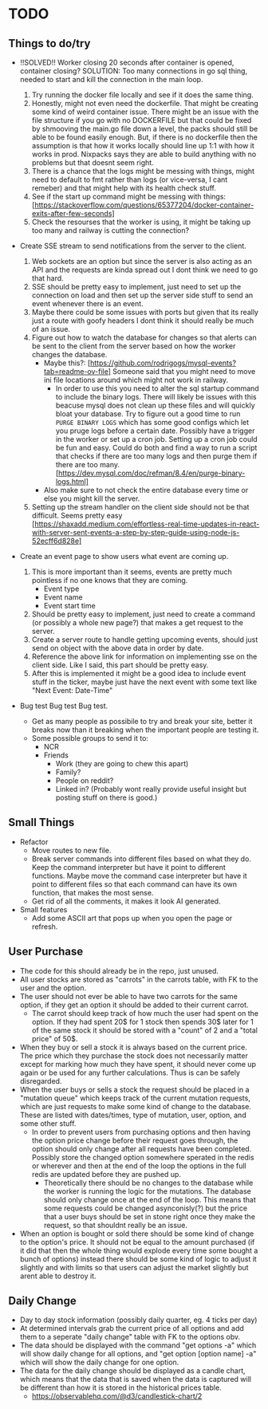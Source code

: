 # TODO

## **Things to do/try** 
* !!SOLVED!! Worker closing 20 seconds after container is opened, container closing?
SOLUTION: Too many connections in go sql thing, needed to start and kill the connection in the main loop.
	1) Try running the docker file locally and see if it does the same thing.
 	2) Honestly, might not even need the dockerfile. That might be creating some kind of weird container issue. There might be an issue with the file structure if you go with no DOCKERFILE but that could be fixed by shmooving the main.go file down a level, the packs should still be able to be found easily enough. But, if there is no dockerfile then the assumption is that how it works locally should line up 1:1 with how it works in prod. Nixpacks says they are able to build anything with no problems but that doesnt seem right.
  	3) There is a chance that the logs might be messing with things, might need to default to fmt rather than logs (or vice-versa, I cant remeber) and that might help with its health check stuff.
 	4) See if the start up command might be messing with things: [https://stackoverflow.com/questions/65377204/docker-container-exits-after-few-seconds]
  	5) Check the resourses that the worker is using, it might be taking up too many and railway is cutting the connection?

* Create SSE stream to send notifications from the server to the client.
	1) Web sockets are an option but since the server is also acting as an API and the requests are kinda spread out I dont think we need to go that hard.
	2) SSE should be pretty easy to implement, just need to set up the connection on load and then set up the server side stuff to send an event whenever there is an event.
 	3) Maybe there could be some issues with ports but given that its really just a route with goofy headers I dont think it should really be much of an issue.
	4) Figure out how to watch the database for changes so that alerts can be sent to the client from the server based on how the worker changes the database.
		* Maybe this?: [https://github.com/rodrigogs/mysql-events?tab=readme-ov-file] Someone said that you might need to move ini file locations around which might not work in railway.
  			* In order to use this you need to alter the sql startup command to include the binary logs. There will likely be issues with this beacuse mysql does not clean up these files and will quickly bloat your database. Try to figure out a good time to run `PURGE BINARY LOGS` which has some good configs which let you pruge logs before a certain date. Possibly have a trigger in the worker or set up a cron job. Setting up a cron job could be fun and easy. Could do both and find a way to run a script that checks if there are too many logs and then purge them if there are too many. [https://dev.mysql.com/doc/refman/8.4/en/purge-binary-logs.html]
  		* Also make sure to not check the entire database every time or else you might kill the server.
	5) Setting up the stream handler on the client side should not be that difficult. Seems pretty easy [https://shaxadd.medium.com/effortless-real-time-updates-in-react-with-server-sent-events-a-step-by-step-guide-using-node-js-52ecff6d828e]

* Create an event page to show users what event are coming up.
	1) This is more important than it seems, events are pretty much pointless if no one knows that they are coming.
		* Event type
  		* Event name
		* Event start time
	2) Should be pretty easy to implement, just need to create a command (or possibly a whole new page?) that makes a get request to the server.
	3) Create a server route to handle getting upcoming events, should just send on object with the above data in order by date.
 	4) Reference the above link for information on implementing sse on the client side. Like I said, this part should be pretty easy.
	5) After this is implemented it might be a good idea to include event stuff in the ticker, maybe just have the next event with some text like "Next Event: Date-Time"

* Bug test Bug test Bug test.
	* Get as many people as possibile to try and break your site, better it breaks now than it breaking when the important people are testing it.
 	* Some possible groups to send it to:
		* NCR
  		* Friends
    		* Work (they are going to chew this apart)
    		* Family?
      		* People on reddit?
        	* Linked in? (Probably wont really provide useful insight but posting stuff on there is good.)
   
## **Small Things**
* Refactor
	* Move routes to new file.
 	* Break server commands into different files based on what they do. Keep the command interpreter but have it point to different functions. Maybe move the command case interpreter but have it point to different files so that each command can have its own function, that makes the most sense.
  	* Get rid of all the comments, it makes it look AI generated.
* Small features
	* Add some ASCII art that pops up when you open the page or refresh.

## **User Purchase**
* The code for this should already be in the repo, just unused. 
* All user stocks are stored as "carrots" in the carrots table, with FK to the user and the option.
* The user should not ever be able to have two carrots for the same option, if they get an option it should be added to their current carrot.
	* The carrot should keep track of how much the user had spent on the option. If they had spent 20$ for 1 stock then spends 30$ later for 1 of the same stock it should be stored with a "count" of 2 and a "total price" of 50$.
* When they buy or sell a stock it is always based on the current price. The price which they purchase the stock does not necessarily matter except for marking how much they have spent, it should never come up again or be used for any further calculations. Thus is can be safely disregarded.
* When the user buys or sells a stock the request should be placed in a "mutation queue" which keeps track of the current mutation requests, which are just requests to make some kind of change to the database. These are listed with dates/times, type of mutation, user, option, and some other stuff.
	* In order to prevent users from purchasing options and then having the option price change before their request goes through, the option should only change after all requests have been completed. Possibly store the changed option somewhere sperated in the redis or wherever and then at the end of the loop the options in the full redis are updated before they are pushed up.
		* Theoretically there should be no changes to the database while the worker is running the logic for the mutations. The database should only change once at the end of the loop. This means that some requests could be changed asynconisly(?) but the price that a user buys should be set in stone right once they make the request, so that shouldnt really be an issue.
* When an option is bought or sold there should be some kind of change to the option's price. It should not be equal to the amount purchased (if it did that then the whole thing would explode every time some bought a bunch of options) instead there should be some kind of logic to adjust it slightly and with limits so that users can adjust the market slightly but arent able to destroy it.
## **Daily Change**
* Day to day stock information (possibly daily quarter, eg. 4 ticks per day)
* At determined intervals grab the current price of all options and add them to a seperate "daily change" table with FK to the options obv.
* The data should be displayed with the command "get options -a" which will show daily change for all options, and "get option [option name] -a" which will show the daily change for one option.
* The data for the daily change should be displayed as a candle chart, which means that the data that is saved when the data is captured will be different than how it is stored in the historical prices table.
	* https://observablehq.com/@d3/candlestick-chart/2
